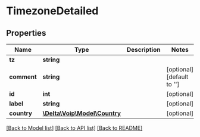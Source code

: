 # TimezoneDetailed

## Properties
Name | Type | Description | Notes
------------ | ------------- | ------------- | -------------
**tz** | **string** |  | 
**comment** | **string** |  | [optional] [default to '']
**id** | **int** |  | [optional] 
**label** | **string** |  | [optional] 
**country** | [**\Delta\Voip\Model\Country**](Country.md) |  | [optional] 

[[Back to Model list]](../README.md#documentation-for-models) [[Back to API list]](../README.md#documentation-for-api-endpoints) [[Back to README]](../README.md)


